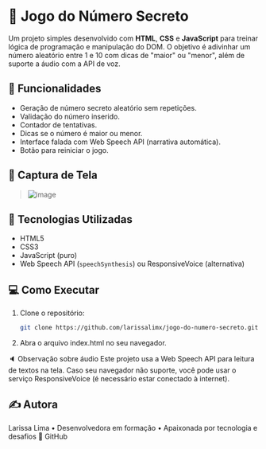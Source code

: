 # 🎯 Jogo do Número Secreto

Um projeto simples desenvolvido com **HTML**, **CSS** e **JavaScript** para treinar lógica de programação e manipulação do DOM. O objetivo é adivinhar um número aleatório entre 1 e 10 com dicas de "maior" ou "menor", além de suporte a áudio com a API de voz.

## 🧠 Funcionalidades

- Geração de número secreto aleatório sem repetições.
- Validação do número inserido.
- Contador de tentativas.
- Dicas se o número é maior ou menor.
- Interface falada com Web Speech API (narrativa automática).
- Botão para reiniciar o jogo.

## 📸 Captura de Tela

> ![image](https://github.com/user-attachments/assets/76287e7d-ed9f-4c37-9a2c-cb4c50037543)


## 🚀 Tecnologias Utilizadas

- HTML5
- CSS3
- JavaScript (puro)
- Web Speech API (`speechSynthesis`) ou ResponsiveVoice (alternativa)

## 💻 Como Executar

1. Clone o repositório:
   ```bash
   git clone https://github.com/larissalimx/jogo-do-numero-secreto.git
2. Abra o arquivo index.html no seu navegador.

🔈 Observação sobre áudio
Este projeto usa a Web Speech API para leitura de textos na tela. Caso seu navegador não suporte, você pode usar o serviço ResponsiveVoice (é necessário estar conectado à internet).

## ✍️ Autora
Larissa Lima •
Desenvolvedora em formação • Apaixonada por tecnologia e desafios 🚀
GitHub
